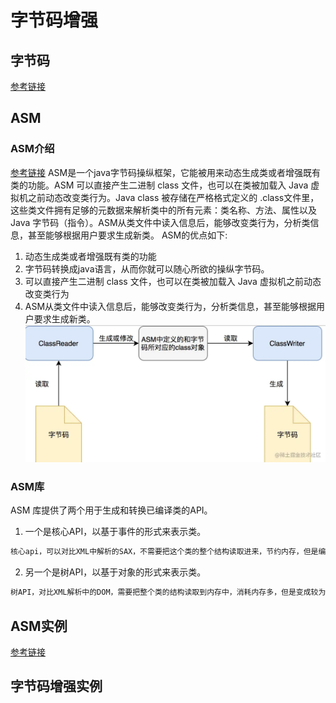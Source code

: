 

# 字节码增强

## 字节码
[参考链接](https://tech.meituan.com/2019/09/05/java-bytecode-enhancement.html)
## ASM

### ASM介绍
[参考链接](https://juejin.cn/post/6844903641841680397?spm=a2c6h.12873639.article-detail.6.32706ab23Stgmi)
ASM是一个java字节码操纵框架，它能被用来动态生成类或者增强既有类的功能。ASM 可以直接产生二进制 class 文件，也可以在类被加载入 Java 虚拟机之前动态改变类行为。Java class 被存储在严格格式定义的 .class文件里，这些类文件拥有足够的元数据来解析类中的所有元素：类名称、方法、属性以及 Java 字节码（指令）。ASM从类文件中读入信息后，能够改变类行为，分析类信息，甚至能够根据用户要求生成新类。
ASM的优点如下:

1. 动态生成类或者增强既有类的功能
2. 字节码转换成java语言，从而你就可以随心所欲的操纵字节码。
3. 可以直接产生二进制 class 文件，也可以在类被加载入 Java 虚拟机之前动态改变类行为
4. ASM从类文件中读入信息后，能够改变类行为，分析类信息，甚至能够根据用户要求生成新类。
![加载过程](./.img/asmProcessing.png)

### ASM库

ASM 库提供了两个用于生成和转换已编译类的API。

1. 一个是核心API，以基于事件的形式来表示类。
```txt
核心api，可以对比XML中解析的SAX，不需要把这个类的整个结构读取进来，节约内存，但是编程难度较大。在采用基于事件的模型时，类是用一系列事件来表示的，每个事件表示类的一个元素，比如它的一个字段、一个方法声明、一条指令，等等。基于事件的API定义了一组可能事件，以及这些事件必须遵循的发生顺序，还􁨀供了一个类分析器，为每个被分析元素生成一个事件，还􁨀供一个类写入器，由这些事件的序列生成经过编译的类。
```
2. 另一个是树API，以基于对象的形式来表示类。

```txt
树API，对比XML解析中的DOM，需要把整个类的结构读取到内存中，消耗内存多，但是变成较为简单
```
## ASM实例
[参考链接](https://blog.csdn.net/m0_37583655/article/details/122680988)


## 字节码增强实例